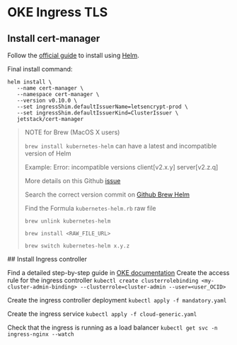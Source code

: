 # OKE Ingress TLS

## Install cert-manager

Follow the [official guide](https://docs.cert-manager.io/en/latest/getting-started/install/kubernetes.html#steps) to install using [Helm](https://helm.sh/).

Final install command:
```
helm install \
   --name cert-manager \
   --namespace cert-manager \
   --version v0.10.0 \
   --set ingressShim.defaultIssuerName=letsencrypt-prod \
   --set ingressShim.defaultIssuerKind=ClusterIssuer \
   jetstack/cert-manager
```

> NOTE for Brew (MacOS X users)
>
> `brew install kubernetes-helm` can have a latest and incompatible version of Helm
>
> Example: Error: incompatible versions client[v2.x.y] server[v2.z.q]
>
> More details on this Github [issue](https://github.com/helm/charts/issues/5239)
>
> Search the correct version commit on [Github Brew Helm](https://github.com/Homebrew/homebrew-core/search?q=kubernetes-helm&type=Commits)
>
> Find the Formula `kubernetes-helm.rb` raw file
>
> `brew unlink kubernetes-helm`
>
> `brew install <RAW_FILE_URL>`
>
> `brew switch kubernetes-helm x.y.z`
>

## Install Ingress controller

Find a detailed step-by-step guide in [OKE documentation](https://docs.cloud.oracle.com/iaas/Content/ContEng/Tasks/contengsettingupingresscontroller.htm)
Create the access rule for the ingress controller
`kubectl create clusterrolebinding <my-cluster-admin-binding> --clusterrole=cluster-admin --user=<user_OCID>`

Create the ingress controller deployment
`kubectl apply -f mandatory.yaml`

Create the ingress service
`kubectl apply -f cloud-generic.yaml`

Check that the ingress is running as a load balancer
`kubectl get svc -n ingress-nginx --watch`


